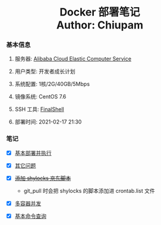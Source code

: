 <h1 align="center">
  Docker 部署笔记
  <br>
  Author: Chiupam
</h1>

### 基本信息

1. 服务器: [Alibaba Cloud Elastic Computer Service](https://www.aliyun.com/product/swas)

2. 用户类型: 开发者成长计划

3. 系统配置: 1核/2G/40GB/5Mbps

4. 镜像系统: CentOS 7.6

5. SSH 工具: [FinalShell](http://www.hostbuf.com/t/988.html)

6. 部署时间: 2021-02-17 21:30

### 笔记

- [x] [基本部署并执行](https://github.com/chiupam/Proxy/blob/individual/Docker/DockerOne.md)

- [x] [其它问题](https://github.com/chiupam/Proxy/blob/individual/Docker/OtherScript.md)

- [x] ~~[添加 shylocks 京东脚本](https://github.com/chiupam/Proxy/blob/individual/Docker/Diy.sh.md)~~

  - git_pull 时会把 shylocks 的脚本添加进 crontab.list 文件
  
- [x] [多容器并发](https://github.com/chiupam/Proxy/blob/individual/Docker/DockerTwo.md)

- [x] [基本命令查询](https://github.com/chiupam/Proxy/blob/individual/Docker/Command.md)
